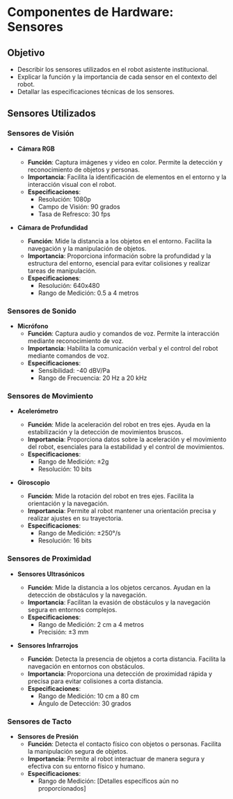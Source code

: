 # Componentes de Hardware: Sensores

## Objetivo

- Describir los sensores utilizados en el robot asistente institucional.
- Explicar la función y la importancia de cada sensor en el contexto del robot.
- Detallar las especificaciones técnicas de los sensores.

## Sensores Utilizados

### Sensores de Visión

- **Cámara RGB**
  - **Función**: Captura imágenes y video en color. Permite la detección y reconocimiento de objetos y personas.
  - **Importancia**: Facilita la identificación de elementos en el entorno y la interacción visual con el robot.
  - **Especificaciones**:
    - Resolución: 1080p
    - Campo de Visión: 90 grados
    - Tasa de Refresco: 30 fps

- **Cámara de Profundidad**
  - **Función**: Mide la distancia a los objetos en el entorno. Facilita la navegación y la manipulación de objetos.
  - **Importancia**: Proporciona información sobre la profundidad y la estructura del entorno, esencial para evitar colisiones y realizar tareas de manipulación.
  - **Especificaciones**:
    - Resolución: 640x480
    - Rango de Medición: 0.5 a 4 metros

### Sensores de Sonido

- **Micrófono**
  - **Función**: Captura audio y comandos de voz. Permite la interacción mediante reconocimiento de voz.
  - **Importancia**: Habilita la comunicación verbal y el control del robot mediante comandos de voz.
  - **Especificaciones**:
    - Sensibilidad: -40 dBV/Pa
    - Rango de Frecuencia: 20 Hz a 20 kHz

### Sensores de Movimiento

- **Acelerómetro**
  - **Función**: Mide la aceleración del robot en tres ejes. Ayuda en la estabilización y la detección de movimientos bruscos.
  - **Importancia**: Proporciona datos sobre la aceleración y el movimiento del robot, esenciales para la estabilidad y el control de movimientos.
  - **Especificaciones**:
    - Rango de Medición: ±2g
    - Resolución: 10 bits

- **Giroscopio**
  - **Función**: Mide la rotación del robot en tres ejes. Facilita la orientación y la navegación.
  - **Importancia**: Permite al robot mantener una orientación precisa y realizar ajustes en su trayectoria.
  - **Especificaciones**:
    - Rango de Medición: ±250°/s
    - Resolución: 16 bits

### Sensores de Proximidad

- **Sensores Ultrasónicos**
  - **Función**: Mide la distancia a los objetos cercanos. Ayudan en la detección de obstáculos y la navegación.
  - **Importancia**: Facilitan la evasión de obstáculos y la navegación segura en entornos complejos.
  - **Especificaciones**:
    - Rango de Medición: 2 cm a 4 metros
    - Precisión: ±3 mm

- **Sensores Infrarrojos**
  - **Función**: Detecta la presencia de objetos a corta distancia. Facilita la navegación en entornos con obstáculos.
  - **Importancia**: Proporciona una detección de proximidad rápida y precisa para evitar colisiones a corta distancia.
  - **Especificaciones**:
    - Rango de Medición: 10 cm a 80 cm
    - Ángulo de Detección: 30 grados

### Sensores de Tacto

- **Sensores de Presión**
  - **Función**: Detecta el contacto físico con objetos o personas. Facilita la manipulación segura de objetos.
  - **Importancia**: Permite al robot interactuar de manera segura y efectiva con su entorno físico y humano.
  - **Especificaciones**:
    - Rango de Medición: [Detalles específicos aún no proporcionados]

